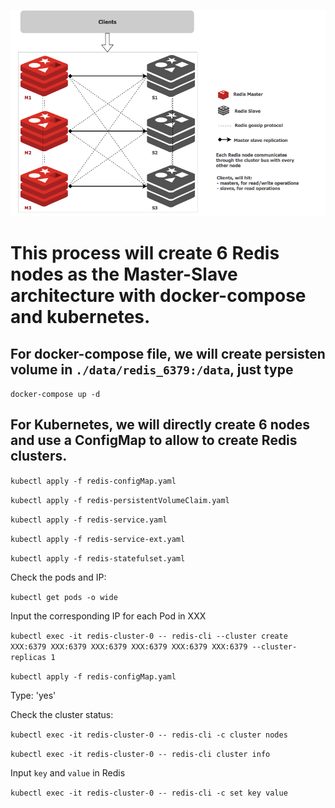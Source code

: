 ![](Redis1.png)

# This process will create 6 Redis nodes as the Master-Slave architecture with docker-compose and kubernetes.

## For docker-compose file, we will create persisten volume in ```./data/redis_6379:/data```, just type
```docker-compose up -d```

## For Kubernetes, we will directly create 6 nodes and use a ConfigMap to allow to create Redis clusters.

```kubectl apply -f redis-configMap.yaml```

```kubectl apply -f redis-persistentVolumeClaim.yaml```

```kubectl apply -f redis-service.yaml```

```kubectl apply -f redis-service-ext.yaml```

```kubectl apply -f redis-statefulset.yaml```

Check the pods and IP:

```kubectl get pods -o wide```

Input the corresponding IP for each Pod in XXX

```kubectl exec -it redis-cluster-0 -- redis-cli --cluster create XXX:6379 XXX:6379 XXX:6379 XXX:6379 XXX:6379 XXX:6379 --cluster-replicas 1```

```kubectl apply -f redis-configMap.yaml```

Type: 'yes'

Check the cluster status:

```kubectl exec -it redis-cluster-0 -- redis-cli -c cluster nodes```

```kubectl exec -it redis-cluster-0 -- redis-cli cluster info```

Input `key` and `value` in Redis

```kubectl exec -it redis-cluster-0 -- redis-cli -c set key value```

